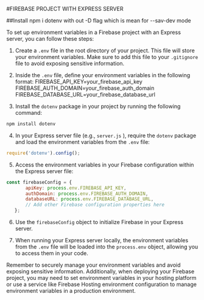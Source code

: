 #FIREBASE PROJECT WITH EXPRESS SERVER

##Install npm i dotenv  with out -D flag which is mean for --sav-dev mode



To set up environment variables in a Firebase project with an Express server, you can follow these steps:

1. Create a  `.env`  file in the root directory of your project. This file will store your environment variables. Make sure to add this file to your  `.gitignore`  file to avoid exposing sensitive information.

2. Inside the  `.env`  file, define your environment variables in the following format:
FIREBASE_API_KEY=your_firebase_api_key
   FIREBASE_AUTH_DOMAIN=your_firebase_auth_domain
   FIREBASE_DATABASE_URL=your_firebase_database_url
3. Install the  `dotenv`  package in your project by running the following command:
```js
npm install dotenv
```
4. In your Express server file (e.g.,  `server.js` ), require the  `dotenv`  package and load the environment variables from the  `.env`  file:
```js
require('dotenv').config();
```
5. Access the environment variables in your Firebase configuration within the Express server file:
```js
const firebaseConfig = {
       apiKey: process.env.FIREBASE_API_KEY,
       authDomain: process.env.FIREBASE_AUTH_DOMAIN,
       databaseURL: process.env.FIREBASE_DATABASE_URL,
       // Add other Firebase configuration properties here
   };
```
6. Use the  `firebaseConfig`  object to initialize Firebase in your Express server.

7. When running your Express server locally, the environment variables from the  `.env`  file will be loaded into the  `process.env`  object, allowing you to access them in your code.

Remember to securely manage your environment variables and avoid exposing sensitive information. Additionally, when deploying your Firebase project, you may need to set environment variables in your hosting platform or use a service like Firebase Hosting environment configuration to manage environment variables in a production environment.